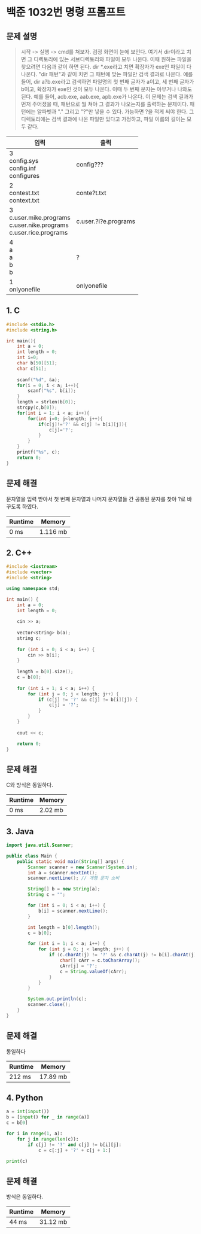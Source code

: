# 백준 1032번 명령 프롬프트

## 문제 설명
>시작 -> 실행 -> cmd를 쳐보자. 검정 화면이 눈에 보인다. 여기서 dir이라고 치면 그 디렉토리에 있는 서브디렉토리와 파일이 모두 나온다. 이때 원하는 파일을 찾으려면 다음과 같이 하면 된다.
dir *.exe라고 치면 확장자가 exe인 파일이 다 나온다. "dir 패턴"과 같이 치면 그 패턴에 맞는 파일만 검색 결과로 나온다. 예를 들어, dir a?b.exe라고 검색하면 파일명의 첫 번째 글자가 a이고, 세 번째 글자가 b이고, 확장자가 exe인 것이 모두 나온다. 이때 두 번째 문자는 아무거나 나와도 된다. 예를 들어, acb.exe, aab.exe, apb.exe가 나온다.
이 문제는 검색 결과가 먼저 주어졌을 때, 패턴으로 뭘 쳐야 그 결과가 나오는지를 출력하는 문제이다. 패턴에는 알파벳과 "." 그리고 "?"만 넣을 수 있다. 가능하면 ?을 적게 써야 한다. 그 디렉토리에는 검색 결과에 나온 파일만 있다고 가정하고, 파일 이름의 길이는 모두 같다.

|입력|출력|
|----|----|
|3<br/>config.sys<br/>config.inf<br/>configures|config???|
|2<br/>contest.txt<br/>context.txt|conte?t.txt|
|3<br/>c.user.mike.programs<br/>c.user.nike.programs<br/>c.user.rice.programs|c.user.?i?e.programs|
|4<br/>a<br/>a<br/>b<br/>b|?|
|1<br/>onlyonefile|onlyonefile|

## 1. C
``` c
#include <stdio.h>
#include <string.h>

int main(){
    int a = 0;
    int length = 0;
    int i=0;
    char b[50][51];
    char c[51];
    
    scanf("%d", &a);
    for(i = 0; i < a; i++){
        scanf("%s", b[i]);
    }
    length = strlen(b[0]);
    strcpy(c,b[0]);
    for(int i = 1; i < a; i++){
        for(int j=0; j<length; j++){
            if(c[j]!='?' && c[j] != b[i][j]){
                c[j]='?';
            }
        }
    }
    printf("%s", c);
    return 0;
}
```

## 문제 해결
문자열을 입력 받아서 첫 번째 문자열과 나머지 문자열들 간 공통된 문자를 찾아 ?로 바꾸도록 하였다.

|Runtime|Memory|
|-------|------|
|0 ms|1.116 mb|

## 2. C++

``` cpp
#include <iostream>
#include <vector>
#include <string>

using namespace std;

int main() {
    int a = 0;
    int length = 0;
    
    cin >> a;
    
    vector<string> b(a);
    string c;
    
    for (int i = 0; i < a; i++) {
        cin >> b[i];
    }
    
    length = b[0].size();
    c = b[0];
    
    for (int i = 1; i < a; i++) {
        for (int j = 0; j < length; j++) {
            if (c[j] != '?' && c[j] != b[i][j]) {
                c[j] = '?';
            }
        }
    }
    
    cout << c;

    return 0;
}
```
## 문제 해결
C와 방식은 동일하다.

|Runtime|Memory|
|-------|------|
|0 ms|2.02 mb|

## 3. Java
``` java
import java.util.Scanner;

public class Main {
    public static void main(String[] args) {
        Scanner scanner = new Scanner(System.in);
        int a = scanner.nextInt();
        scanner.nextLine(); // 개행 문자 소비

        String[] b = new String[a];
        String c = "";

        for (int i = 0; i < a; i++) {
            b[i] = scanner.nextLine();
        }

        int length = b[0].length();
        c = b[0];

        for (int i = 1; i < a; i++) {
            for (int j = 0; j < length; j++) {
                if (c.charAt(j) != '?' && c.charAt(j) != b[i].charAt(j)) {
                    char[] cArr = c.toCharArray();
                    cArr[j] = '?';
                    c = String.valueOf(cArr);
                }
            }
        }

        System.out.println(c);
        scanner.close();
    }
}
```

## 문제 해결
동일하다

|Runtime|Memory|
|-------|------|
|212 ms|17.89 mb|

## 4. Python
``` py
a = int(input())
b = [input() for _ in range(a)]
c = b[0]

for i in range(1, a):
    for j in range(len(c)):
        if c[j] != '?' and c[j] != b[i][j]:
            c = c[:j] + '?' + c[j + 1:]

print(c)

```

## 문제 해결
방식은 동일하다.


|Runtime|Memory|
|-------|------|
|44 ms|31.12 mb|

